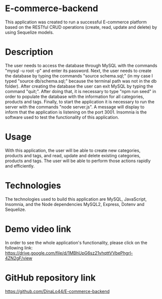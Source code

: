 # E-commerce-backend
This application was created to run a successful E-commerce platform based on the RESTful CRUD operations (create, read, update and delete) by using Sequelize models.

# Description
The user needs to access the database through MySQL with the commands "mysql -u root -p" and enter its password. Next, the user needs to create the database by typing the commands "source schema.sql;" (in my case I typed "source db/schema.sql;" because the terminal path was not in the db folder). After creating the database the user can exit MySQL by typing the command "quit;". After doing that, it is necessary to type "npm run seed" in order to populate the database with the information for all categories, products and tags. Finally, to start the application it is necessary to run the server with the commands "node server.js". A message will display to inform that the application is listening on the port 3001. Insomnia is the software used to test the functionality of this application.

# Usage
With this application, the user will be able to create new categories, products and tags, and read, update and delete existing categories, products and tags. The user will be able to perform those actions rapidly and efficiently. 

# Technologies
The technologies used to build this application are MySQL, JavaScript, Insomnia, and the Node dependencies MySQL2, Express, Dotenv and Sequelize.

# Demo video link
In order to see the whole application's functionality, please click on the following link:
https://drive.google.com/file/d/1MBhUpG6sz21vhqttVVbePhgrl-4ZN2gF/view

# GitHub repository link
https://github.com/DinaLo44/E-commerce-backend
